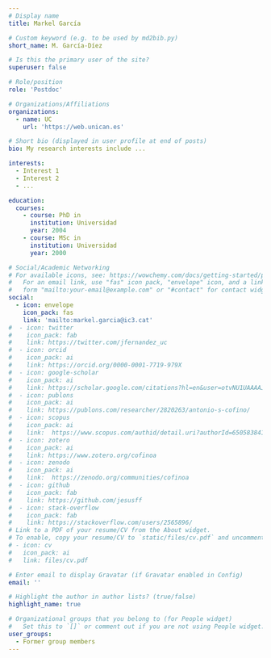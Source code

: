 ```yaml
---
# Display name
title: Markel García

# Custom keyword (e.g. to be used by md2bib.py)
short_name: M. García-Díez

# Is this the primary user of the site?
superuser: false

# Role/position
role: 'Postdoc'

# Organizations/Affiliations
organizations:
  - name: UC
    url: 'https://web.unican.es'

# Short bio (displayed in user profile at end of posts)
bio: My research interests include ...

interests:
  - Interest 1
  - Interest 2
  - ...

education:
  courses:
    - course: PhD in 
      institution: Universidad 
      year: 2004
    - course: MSc in 
      institution: Universidad 
      year: 2000

# Social/Academic Networking
# For available icons, see: https://wowchemy.com/docs/getting-started/page-builder/#icons
#   For an email link, use "fas" icon pack, "envelope" icon, and a link in the
#   form "mailto:your-email@example.com" or "#contact" for contact widget.
social:
  - icon: envelope
    icon_pack: fas
    link: 'mailto:markel.garcia@ic3.cat'
#  - icon: twitter
#    icon_pack: fab
#    link: https://twitter.com/jfernandez_uc
#  - icon: orcid
#    icon_pack: ai
#    link: https://orcid.org/0000-0001-7719-979X
#  - icon: google-scholar
#    icon_pack: ai
#    link: https://scholar.google.com/citations?hl=en&user=otvNU1UAAAAJ&view_op=list_works&sortby=pubdate
#  - icon: publons
#    icon_pack: ai
#    link: https://publons.com/researcher/2820263/antonio-s-cofino/
#  - icon: scopus
#    icon_pack: ai
#    link:  https://www.scopus.com/authid/detail.uri?authorId=6505838419
#  - icon: zotero
#    icon_pack: ai
#    link: https://www.zotero.org/cofinoa
#  - icon: zenodo
#    icon_pack: ai
#    link:  https://zenodo.org/communities/cofinoa
#  - icon: github
#    icon_pack: fab
#    link: https://github.com/jesusff
#  - icon: stack-overflow
#    icon_pack: fab
#    link: https://stackoverflow.com/users/2565896/
# Link to a PDF of your resume/CV from the About widget.
# To enable, copy your resume/CV to `static/files/cv.pdf` and uncomment the lines below.
# - icon: cv
#   icon_pack: ai
#   link: files/cv.pdf

# Enter email to display Gravatar (if Gravatar enabled in Config)
email: ''

# Highlight the author in author lists? (true/false)
highlight_name: true

# Organizational groups that you belong to (for People widget)
#   Set this to `[]` or comment out if you are not using People widget.
user_groups:
  - Former group members
---
```



